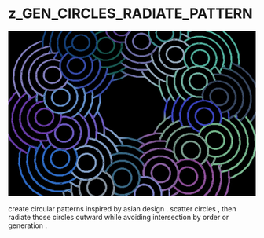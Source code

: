 # z_GEN_CIRCLES_RADIATE_PATTERN
![z_GEN_CIRCLES_RADIATE_PATTERN](https://raw.githubusercontent.com/CorvaeOboro/zenv/master/hip/z_GEN_CIRCLES_RADIATE_PATTERN/z_GEN_CIRCLES_RADIATE_PATTERN_thumb.jpg?raw=true "z_GEN_CIRCLES_RADIATE_PATTERN")

create circular patterns inspired by asian design . scatter circles , then radiate those circles outward while avoiding intersection by order or generation . 
